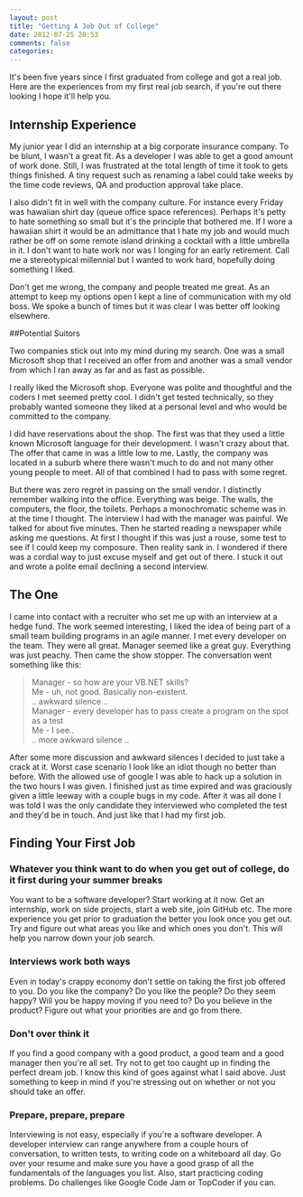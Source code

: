 ```yaml
---
layout: post
title: "Getting A Job Out of College"
date: 2012-07-25 20:53
comments: false
categories: 
---
```

It's been five years since I first graduated from college and got a real job.  Here are the experiences from my first real job search, if you're out there looking I hope it'll help you.
	
## Internship Experience

My junior year I did an internship at a big corporate insurance company.  To be blunt, I wasn't a great fit.  As a developer I was able to get a good amount of work done.  Still, I was frustrated at the total length of time it took to gets things finished.  A tiny request such as renaming a label could take weeks by the time code reviews, QA and production approval take place.  

I also didn't fit in well with the company culture.  For instance every Friday was hawaiian shirt day (queue office space references).  Perhaps it's petty to hate something so small but it's the principle that bothered me.  If I wore a hawaiian shirt it would be an admittance that I hate my job and would much rather be off on some remote island drinking a cocktail with a little umbrella in it.  I don't want to hate work nor was I longing for an early retirement.  Call me a stereotypical millennial but I wanted to work hard, hopefully doing something I liked.  

Don't get me wrong, the company and people treated me great.  As an attempt to keep my options open I kept a line of communication with my old boss.  We spoke a bunch of times but it was clear I was better off looking elsewhere.
	
##Potential Suitors

Two companies stick out into my mind during my search.  One was a small Microsoft shop that I received an offer from and another was a small vendor from which I ran away as far and as fast as possible.

I really liked the Microsoft shop.  Everyone was polite and thoughtful and the coders I met seemed pretty cool.  I didn't get tested technically, so they probably wanted someone they liked at a personal level and who would be committed to the company.  

I did have reservations about the shop.  The first was that they used a little known Microsoft language for their development.  I wasn't crazy about that.  The offer that came in was a little low to me.  Lastly, the company was located in a suburb where there wasn't much to do and not many other young people to meet.  All of that combined I had to pass with some regret.
	
But there was zero regret in passing on the small vendor.  I distinctly remember walking into the office.  Everything was beige.  The walls, the computers, the floor, the toilets.  Perhaps a monochromatic scheme was in at the time I thought.  The interview I had with the manager was  painful.  We talked for about five minutes.  Then he started reading a newspaper while asking me questions.  At first I thought if this was just a rouse, some test to see if I could keep my composure.  Then reality sank in.  I wondered if there was a cordial way to just excuse myself and get out of there.  I stuck it out and wrote a polite email declining a second interview.
	
## The One

I came into contact with a recruiter who set me up with an interview at a hedge fund.  The work seemed interesting, I liked the idea of being part of a small team building programs in an agile manner.  I met every developer on the team.  They were all great.  Manager seemed like a great guy.  Everything was just peachy.  Then came the show stopper.  The conversation went something like this:
	
> Manager - so how are your VB.NET skills?  
> Me - uh, not good.  Basically non-existent.  
> .. awkward silence ..  
> Manager - every developer has to pass create a program on the spot as a test  
> Me - I see..  
> .. more awkward silence ..  
	
After some more discussion and awkward silences I decided to just take a crack at it.  Worst case scenario I look like an idiot though no better than before.  With the allowed use of google I was able to hack up a solution in the two hours I was given.  I finished just as time expired and was graciously given a little leeway with a couple bugs in my code.  After it was all done I was told I was the only candidate they interviewed who completed the test and they'd be in touch.  And just like that I had my first job.
	
## Finding Your First Job
	
### Whatever you think want to do when you get out of college, do it first during your summer breaks
	
You want to be a software developer?  Start working at it now.  Get an internship, work on side projects, start a web site, join GitHub etc.  The more experience you get prior to graduation the better you look once you get out.  Try and figure out what areas you like and which ones you don't.  This will help you narrow down your job search.
	
### Interviews work both ways

Even in today's crappy economy don't settle on taking the first job offered to you.  Do you like the company?  Do you like the people?  Do they seem happy?  Will you be happy moving if you need to?  Do you believe in the product?  Figure out what your priorities are and go from there.
	
### Don't over think it

If you find a good company with a good product, a good team and a good manager then you're all set.  Try not to get too caught up in finding the perfect dream job.  I know this kind of goes against what I said above.  Just something to keep in mind if you're stressing out on whether or not you should take an offer.

### Prepare, prepare, prepare

Interviewing is not easy, especially if you're a software developer.  A developer interview can range anywhere from a couple hours of conversation, to written tests, to writing code on a whiteboard all day.  Go over your resume and make sure you have a good grasp of all the fundamentals of the languages you list.  Also, start practicing coding problems.  Do challenges like Google Code Jam or TopCoder if you can.